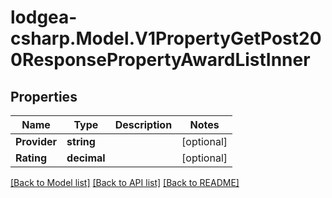 
# lodgea-csharp.Model.V1PropertyGetPost200ResponsePropertyAwardListInner

## Properties

Name | Type | Description | Notes
------------ | ------------- | ------------- | -------------
**Provider** | **string** |  | [optional] 
**Rating** | **decimal** |  | [optional] 

[[Back to Model list]](../README.md#documentation-for-models)
[[Back to API list]](../README.md#documentation-for-api-endpoints)
[[Back to README]](../README.md)


